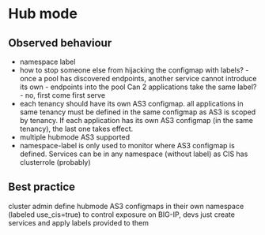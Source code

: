 # Hub mode

## Observed behaviour
- namespace label
- how to stop someone else from hijacking the configmap with labels? - once a pool has discovered endpoints, another service cannot introduce its own - endpoints into the pool
Can 2 applications take the same label? - no, first come first serve
- each tenancy should have its own AS3 configmap. all applications in same tenancy must be defined in the same configmap as AS3 is scoped by tenancy. If each application has its own AS3 configmap (in the same tenancy), the last one takes effect.
- multiple hubmode AS3 supported
- namespace-label is only used to monitor where AS3 configmap is defined. Services can be in any namespace (without label) as CIS has clusterrole (probably)

## Best practice
cluster admin define hubmode AS3 configmaps in their own namespace (labeled use_cis=true) to control exposure on BIG-IP, devs just create services and apply labels provided to them